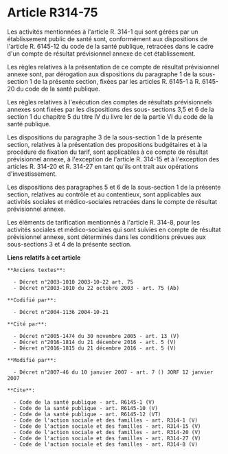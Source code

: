 # Article R314-75

Les activités mentionnées à l'article R. 314-1 qui sont gérées par un établissement public de santé sont, conformément aux
dispositions de l'article R. 6145-12 du code de la santé publique, retracées dans le cadre d'un compte de résultat
prévisionnel annexe de cet établissement. 

Les règles relatives à la présentation de ce compte de résultat prévisionnel annexe sont, par dérogation aux dispositions du
paragraphe 1 de la sous-section 1 de la présente section, fixées par les articles R. 6145-1 à R. 6145-20 du code de la santé
publique. 

Les règles relatives à l'exécution des comptes de résultats prévisionnels annexes sont fixées par les dispositions des sous-
sections 3,5 et 6 de la section 1 du chapitre 5 du titre IV du livre Ier de la partie VI du code de la santé publique. 

Les dispositions du paragraphe 3 de la sous-section 1 de la présente section, relatives à la présentation des propositions
budgétaires et à la procédure de fixation du tarif, sont applicables à ce compte de résultat prévisionnel annexe, à
l'exception de l'article R. 314-15 et à l'exception des articles R. 314-20 et R. 314-27 en tant qu'ils ont trait aux
opérations d'investissement. 

Les dispositions des paragraphes 5 et 6 de la sous-section 1 de la présente section, relatives au contrôle et au contentieux,
sont applicables aux activités sociales et médico-sociales retracées dans le compte de résultat prévisionnel annexe. 

Les éléments de tarification mentionnés à l'article R. 314-8, pour les activités sociales et médico-sociales qui sont suivies
en compte de résultat prévisionnel annexe, sont déterminés dans les conditions prévues aux sous-sections 3 et 4 de la
présente section.

**Liens relatifs à cet article**

	**Anciens textes**:

	  - Décret n°2003-1010 2003-10-22 art. 75
	  - Décret n°2003-1010 du 22 octobre 2003 - art. 75 (Ab)

	**Codifié par**:

	  - Décret n°2004-1136 2004-10-21

	**Cité par**:

	  - Décret n°2005-1474 du 30 novembre 2005 - art. 13 (V)
	  - Décret n°2016-1814 du 21 décembre 2016 - art. 5 (V)
	  - Décret n°2016-1815 du 21 décembre 2016 - art. 5 (V)

	**Modifié par**:

	  - Décret n°2007-46 du 10 janvier 2007 - art. 7 () JORF 12 janvier 2007

	**Cite**:

	  - Code de la santé publique - art. R6145-1 (V)
	  - Code de la santé publique - art. R6145-10 (V)
	  - Code de la santé publique - art. R6145-12 (VT)
	  - Code de l'action sociale et des familles - art. R314-1 (V)
	  - Code de l'action sociale et des familles - art. R314-15 (V)
	  - Code de l'action sociale et des familles - art. R314-20 (V)
	  - Code de l'action sociale et des familles - art. R314-27 (V)
	  - Code de l'action sociale et des familles - art. R314-8 (V)

